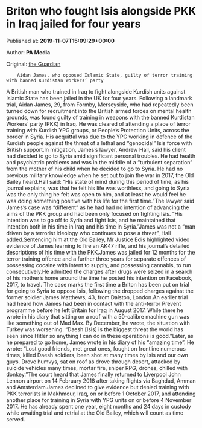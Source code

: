 
# Briton who fought Isis alongside PKK in Iraq jailed for four years

Published at: **2019-11-07T15:09:29+00:00**

Author: **PA Media**

Original: [the Guardian](https://www.theguardian.com/uk-news/2019/nov/07/briton-who-fought-isis-alongside-pkk-in-iraq-jailed-for-four-years)


        Aidan James, who opposed Islamic State, guilty of terror training with banned Kurdistan Workers’ party
      
A British man who trained in Iraq to fight alongside Kurdish units against Islamic State has been jailed in the UK for four years.
Following a landmark trial, Aidan James, 29, from Formby, Merseyside, who had repeatedly been turned down for recruitment into the British armed forces on mental health grounds, was found guilty of training in weapons with the banned Kurdistan Workers’ party (PKK) in Iraq.
He was cleared of attending a place of terror training with Kurdish YPG groups, or People’s Protection Units, across the border in Syria. His acquittal was due to the YPG working in defence of the Kurdish people against the threat of a lethal and “genocidal” Isis force with British support.In mitigation, James’s lawyer, Andrew Hall, said his client had decided to go to Syria amid significant personal troubles. He had health and psychiatric problems and was in the middle of a “turbulent separation” from the mother of his child when he decided to go to Syria. He had no previous military knowledge when he set out to join the war in 2017, the Old Bailey heard.Hall said: “His state of mind during this period of time, as his journal explains, was that he felt his life was worthless, and going to Syria was the only thing he felt was open to him, and at least he would feel he was doing something positive with his life for the first time.”The lawyer said James’s case was “different” as he had had no intention of advancing the aims of the PKK group and had been only focused on fighting Isis. “His intention was to go off to Syria and fight Isis, and he maintained that intention both in his time in Iraq and his time in Syria.”James was not a “man driven by a terrorist ideology who continues to pose a threat”, Hall added.Sentencing him at the Old Bailey, Mr Justice Edis highlighted video evidence of James learning to fire an AK47 rifle, and his journal’s detailed descriptions of his time with the PKK.James was jailed for 12 months for the terror training offence and a further three years for separate offences of possessing cocaine with intent to supply, and possessing cannabis, to run consecutively.He admitted the charges after drugs were seized in a search of his mother’s home around the time he posted his intention on Facebook, 2017, to travel.
The case marks the first time a Briton has been put on trial for going to Syria to oppose Isis, following the dropped charges against the former soldier James Matthews, 43, from Dalston, London.An earlier trial had heard how James had been in contact with the anti-terror Prevent programme before he left Britain for Iraq in August 2017. While there he wrote in his diary that sitting on a roof with a 50-calibre machine gun was like something out of Mad Max. By December, he wrote, the situation with Turkey was worsening. “Daesh [Isis] is the biggest threat the world has seen since Hitler so anything I can do in these operations is good.”Later, as he prepared to go home, James wrote in his diary of his “amazing time”. He wrote: “Lost good friends, met great ones, fought on frontline numerous times, killed Daesh soldiers, been shot at many times by Isis and our own guys. Drove humvys, sat on roof as drove through desert, attacked by suicide vehicles many times, mortar fire, sniper RPG, drones, chilled with donkey.”The court heard that James finally returned to Liverpool John Lennon airport on 14 February 2018 after taking flights via Baghdad, Amman and Amsterdam.James declined to give evidence but denied training with PKK terrorists in Makhmour, Iraq, on or before 1 October 2017, and attending another place for training in Syria with YPG units on or before 4 November 2017.
He has already spent one year, eight months and 24 days in custody while awaiting trial and retrial at the Old Bailey, which will count as time served.
